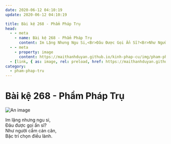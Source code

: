 ```yaml
---
date: 2020-06-12 04:10:19
update: 2020-06-12 04:10:19

title: Bài kệ 268 - Phẩm Pháp Trụ
head:
  - - meta
    - name: Bài kệ 268 - Phẩm Pháp Trụ
      content: Im Lặng Nhưng Ngu Si,<Br>Ðâu Được Gọi Ẩn Sĩ?<Br>Như Người Cầm Cán Cân,<Br>Bậc Trí Chọn Điều Lành.<Br>
  - - meta
    - property: image
      content: https://maithanhduyan.github.io/kinh-phap-cu/img/pham-phap-tru/pham-phap-tru-268.jpg
  - [link, { as: image, rel: preload, href: https://maithanhduyan.github.io/kinh-phap-cu/img/pham-phap-tru/pham-phap-tru-268.jpg }]
category:
  - pham-phap-tru
---
```


# Bài kệ 268 - Phẩm Pháp Trụ

![An image](/img/pham-phap-tru/pham-phap-tru-268.jpg)

Im lặng nhưng ngu si,<br>Ðâu được gọi ẩn sĩ?<br>Như người cầm cán cân,<br>Bậc trí chọn điều lành.<br>
